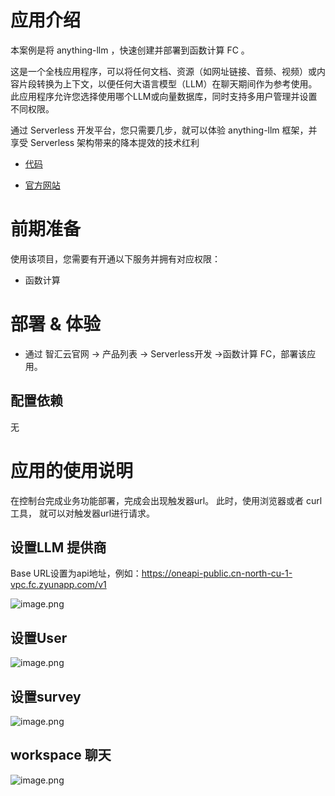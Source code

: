 # 应用介绍

本案例是将 anything-llm ，快速创建并部署到函数计算 FC 。

这是一个全栈应用程序，可以将任何文档、资源（如网址链接、音频、视频）或内容片段转换为上下文，以便任何大语言模型（LLM）在聊天期间作为参考使用。此应用程序允许您选择使用哪个LLM或向量数据库，同时支持多用户管理并设置不同权限。

通过 Serverless 开发平台，您只需要几步，就可以体验 anything-llm 框架，并享受 Serverless 架构带来的降本提效的技术红利

* [代码](https://github.com/Qihoo360/fc-templates/tree/feature/fc-app-test/applications/ArtificialIntelligence/anything-llm/src)

* [官方网站](https://anythingllm.com)

# 前期准备

使用该项目，您需要有开通以下服务并拥有对应权限：

* 函数计算

# 部署 & 体验

* 通过 智汇云官网 -> 产品列表 -> Serverless开发 ->函数计算 FC，部署该应用。

## 配置依赖

无

# 应用的使用说明

在控制台完成业务功能部署，完成会出现触发器url。
此时，使用浏览器或者 curl 工具， 就可以对触发器url进行请求。

## 设置LLM 提供商

Base URL设置为api地址，例如：<https://oneapi-public.cn-north-cu-1-vpc.fc.zyunapp.com/v1>

![image.png](https://github.com/Qihoo360/fc-templates/blob/feature/fc-app-test/applications/ArtificialIntelligence/anything-llm/src/images/anything-llm设置20240801091213.png?raw=true)

## 设置User

![image.png](https://github.com/Qihoo360/fc-templates/blob/feature/fc-app-test/applications/ArtificialIntelligence/anything-llm/src/images/anything-llm-usersetup20240801091605.png?raw=true)

## 设置survey

![image.png](https://github.com/Qihoo360/fc-templates/blob/feature/fc-app-test/applications/ArtificialIntelligence/anything-llm/src/images/anything-llm-SkipSurvey-20240801091923.png?raw=true)

## workspace 聊天

![image.png](https://github.com/Qihoo360/fc-templates/blob/feature/fc-app-test/applications/ArtificialIntelligence/anything-llm/src/images/workspace聊天.png?raw=true)
